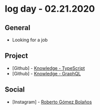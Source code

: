 # log day - 02.21.2020

## General

- Looking for a job

## Project

- \[Github\] - [Knowledge - TypeScript](https://github.com/org-minerva/typescript)
- \[Github\] - [Knowledge - GraphQL](https://github.com/org-minerva/grapql)

## Social

- \[Instagram\] - [Roberto Gómez Bolaños](https://www.instagram.com/p/B815SI5J0U1/)
